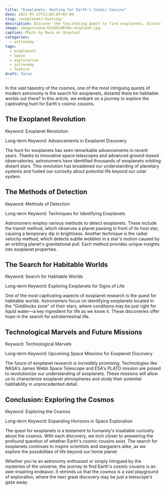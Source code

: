 ```yaml
---
title: "Exoplanets: Hunting for Earth's Cosmic Cousins"
date: 2023-07-27T13:03:07+07:00
slug: /exoplanets-hunting/
description: Discover the fascinating quest to find exoplanets, distant worlds that may resemble Earth.
image: images/nasa-Ed2AELHKYBw-unsplash.jpg
caption: Photo by Nasa on Unsplash
categories:
  - astronomy
tags:
  - exoplanets
  - Space
  - exploration
  - astronomy
  - feature
draft: false
---
```


In the vast tapestry of the cosmos, one of the most intriguing quests of modern astronomy is the search for exoplanets, distantd there be habitable worlds out there? In this article, we embark on a journey to explore the captivating hunt for Earth's cosmic cousins.

## The Exoplanet Revolution

Keyword: Exoplanet Revolution

Long-term Keyword: Advancements in Exoplanet Discovery

The hunt for exoplanets has seen remarkable advancements in recent years. Thanks to innovative space telescopes and advanced ground-based observatories, astronomers have identified thousands of exoplanets orbiting distant stars. This revolution has broadened our understanding of planetary systems and fueled our curiosity about potential life beyond our solar system.

## The Methods of Detection

Keyword: Methods of Detection

Long-term Keyword: Techniques for Identifying Exoplanets

Astronomers employ various methods to detect exoplanets. These include the transit method, which observes a planet passing in front of its host star, causing a temporary dip in brightness. Another technique is the radial velocity method, which detects subtle wobbles in a star's motion caused by an orbiting planet's gravitational pull. Each method provides unique insights into exoplanet properties.

## The Search for Habitable Worlds

Keyword: Search for Habitable Worlds

Long-term Keyword: Exploring Exoplanets for Signs of Life

One of the most captivating aspects of exoplanet research is the quest for habitable worlds. Astronomers focus on identifying exoplanets located in the "Goldilocks zone" of their stars, where conditions may be just right for liquid water—a key ingredient for life as we know it. These discoveries offer hope in the search for extraterrestrial life.

## Technological Marvels and Future Missions

Keyword: Technological Marvels

Long-term Keyword: Upcoming Space Missions for Exoplanet Discovery

The future of exoplanet research is incredibly promising. Technologies like NASA's James Webb Space Telescope and ESA's PLATO mission are poised to revolutionize our understanding of exoplanets. These missions will allow us to characterize exoplanet atmospheres and study their potential habitability in unprecedented detail.

## Conclusion: Exploring the Cosmos

Keyword: Exploring the Cosmos

Long-term Keyword: Expanding Horizons in Space Exploration

The quest for exoplanets is a testament to humanity's insatiable curiosity about the cosmos. With each discovery, we inch closer to answering the profound question of whether Earth's cosmic cousins exist. The search for exoplanets continues to inspire scientists and stargazers alike, as we explore the possibilities of life beyond our home planet.

Whether you're an astronomy enthusiast or simply intrigued by the mysteries of the universe, the journey to find Earth's cosmic cousins is an awe-inspiring endeavor. It reminds us that the cosmos is a vast playground of exploration, where the next great discovery may be just a telescope's gaze away.
